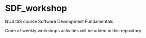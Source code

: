 # SDF_workshop
NUS ISS course Software Development Fundamentals

Code of weekly workshops activities will be added in this repository
